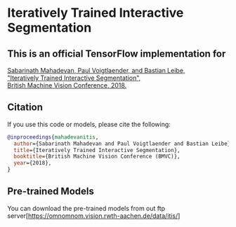 # Iteratively Trained Interactive Segmentation

## This is an official TensorFlow implementation for

[
Sabarinath Mahadevan, Paul Voigtlaender, and Bastian Leibe,  
"Iteratively Trained Interactive Segmentation",  
British Machine Vision Conference, 2018.
](http://bmvc2018.org/contents/papers/0652.pdf)

## Citation

If you use this code or models, please cite the following:

```bibtex
@inproceedings{mahadevanitis,
  author={Sabarinath Mahadevan and Paul Voigtlaender and Bastian Leibe},
  title={Iteratively Trained Interactive Segmentation},
  booktitle={British Machine Vision Conference (BMVC)},
  year={2018},
}
```

## Pre-trained Models

You can download the pre-trained models from out ftp server[https://omnomnom.vision.rwth-aachen.de/data/itis/]

